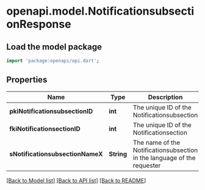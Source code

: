 # openapi.model.NotificationsubsectionResponse

## Load the model package
```dart
import 'package:openapi/api.dart';
```

## Properties
Name | Type | Description | Notes
------------ | ------------- | ------------- | -------------
**pkiNotificationsubsectionID** | **int** | The unique ID of the Notificationsubsection | 
**fkiNotificationsectionID** | **int** | The unique ID of the Notificationsection | 
**sNotificationsubsectionNameX** | **String** | The name of the Notificationsubsection in the language of the requester | 

[[Back to Model list]](../README.md#documentation-for-models) [[Back to API list]](../README.md#documentation-for-api-endpoints) [[Back to README]](../README.md)


